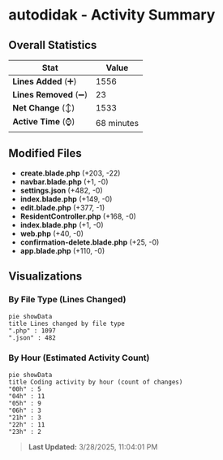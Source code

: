 # autodidak - Activity Summary 

## Overall Statistics

| Stat                   | Value                                                             |
| ---------------------- | ----------------------------------------------------------------- |
| **Lines Added** (➕)   | 1556                                          |
| **Lines Removed** (➖) | 23                                        |
| **Net Change** (↕)    | 1533                |
| **Active Time** (⌚)   | 68 minutes |


## Modified Files
- **create.blade.php** (+203, -22)
- **navbar.blade.php** (+1, -0)
- **settings.json** (+482, -0)
- **index.blade.php** (+149, -0)
- **edit.blade.php** (+377, -1)
- **ResidentController.php** (+168, -0)
- **index.blade.php** (+1, -0)
- **web.php** (+40, -0)
- **confirmation-delete.blade.php** (+25, -0)
- **app.blade.php** (+110, -0)

## Visualizations

### By File Type (Lines Changed)

```mermaid
pie showData
title Lines changed by file type
".php" : 1097
".json" : 482
```

### By Hour (Estimated Activity Count)

```mermaid
pie showData
title Coding activity by hour (count of changes)
"00h" : 5
"04h" : 11
"05h" : 9
"06h" : 3
"21h" : 3
"22h" : 11
"23h" : 2
```


> **Last Updated:** 3/28/2025, 11:04:01 PM